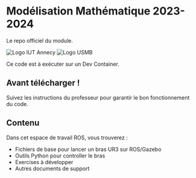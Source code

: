 # Modélisation Mathématique 2023-2024
Le repo officiel du module.

![Logo IUT Annecy](https://www.univ-smb.fr/iut-annecy/wp-content/uploads/sites/98/2022/09/logo-iut-annecy-233x86px1.svg)
![Logo USMB](https://www.univ-smb.fr/wp-content/themes/usmb/assets/img/logo.svg)

Ce code est à exécuter sur un Dev Container.

## Avant télécharger !
Suivez les instructions du professeur pour garantir le bon fonctionnement du code.

## Contenu
Dans cet espace de travail ROS, vous trouverez :
- Fichiers de base pour lancer un bras UR3 sur ROS/Gazebo
- Outils Python pour controller le bras
- Exercises à développer
- Autres documents de support